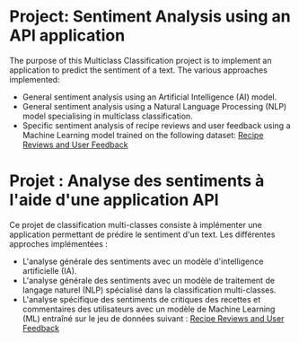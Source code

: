 # Project: Sentiment Analysis using an API application

The purpose of this Multiclass Classification project is to implement an application to predict the sentiment of a text.
The various approaches implemented:
- General sentiment analysis using an Artificial Intelligence (AI) model.
- General sentiment analysis using a Natural Language Processing (NLP) model specialising in multiclass classification.
- Specific sentiment analysis of recipe reviews and user feedback using a Machine Learning model trained on the following dataset: [Recipe Reviews and User Feedback](https://archive.ics.uci.edu/dataset/911/recipe+reviews+and+user+feedback+dataset/)


# Projet : Analyse des sentiments à l'aide d'une application API

Ce projet de classification multi-classes consiste à implémenter une application permettant de prédire le sentiment d'un text.
Les différentes approches implémentées :
- L'analyse générale des sentiments avec un modèle d'intelligence artificielle (IA).
- L'analyse générale des sentiments avec un modèle de traitement de langage naturel (NLP) spécialisé dans la classification multi-classes.
- L'analyse spécifique des sentiments de critiques des recettes et commentaires des utilisateurs avec un modèle de Machine Learning (ML) entraîné sur le jeu de données suivant : [Recipe Reviews and User Feedback](https://archive.ics.uci.edu/dataset/911/recipe+reviews+and+user+feedback+dataset/) 